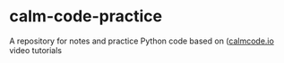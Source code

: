 # calm-code-practice
A repository for notes and practice Python code based on ([calmcode.io](calmcode.io) video tutorials
